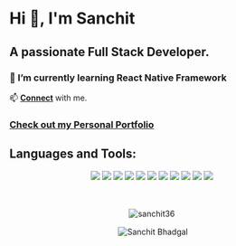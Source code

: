 # Hi 👋, I'm Sanchit
## A passionate Full Stack Developer.

### 🌱 I’m currently learning React Native Framework

📫 **[Connect](mailto:sanchitbhadgal36@gmail.com)** with me.
### **[Check out my Personal Portfolio](https://sanchitbhadgaldev.netlify.app/)**

## Languages and Tools:


<div align="center">
<img src="https://img.shields.io/badge/cpp-%23004283.svg?style=for-the-badge&logo=c%2B%2B">
<img src="https://img.shields.io/badge/javascript-%23323330.svg?style=for-the-badge&logo=javascript&logoColor=%23F7DF1E">
<img src="https://img.shields.io/badge/css3-%231572B6.svg?style=for-the-badge&logo=css3&logoColor=white">
<img src="https://img.shields.io/badge/bootstrap-%23563D7C.svg?style=for-the-badge&logo=bootstrap&logoColor=white">
<img src="https://img.shields.io/badge/django-%23092E20.svg?style=for-the-badge&logo=django&logoColor=white">
<img src="https://img.shields.io/badge/express.js-%23404d59.svg?style=for-the-badge&logo=express&logoColor=%2361DAFB">
<img src="https://img.shields.io/badge/react-%2320232a.svg?style=for-the-badge&logo=react&logoColor=%2361DAFB">
<img src="https://img.shields.io/badge/socket.io-black.svg?style=for-the-badge&logo=socket.io">
<img src="https://img.shields.io/badge/netlify-%23000000.svg?style=for-the-badge&logo=netlify&logoColor=#00C7B7">
<img src="https://img.shields.io/badge/MongoDB-%234ea94b.svg?style=for-the-badge&logo=mongodb&logoColor=white">
<img src="https://img.shields.io/badge/firebase-%23039BE5.svg?style=for-the-badge&logo=firebase">
</div>
<br>
<br>
<div align="center">

  <p><img align="center" src="https://github-readme-streak-stats.herokuapp.com?user=sanchit36&theme=react" alt="sanchit36" /></p>
  <p>&nbsp;<img src="https://github-readme-stats.vercel.app/api?username=sanchit36&show_icons=true&theme=react&count_private=true&include_all_commits=true" alt="Sanchit Bhadgal" align="center" /></p>
</div>
